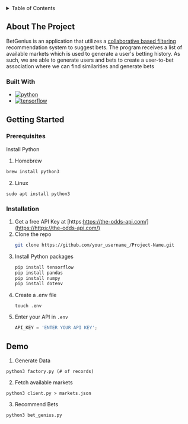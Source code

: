 <details>
  <summary>Table of Contents</summary>
  <ol>
    <li>
      <a href="#about-the-project">About The Project</a>
      <ul>
        <li><a href="#built-with">Built With</a></li>
      </ul>
    </li>
    <li>
      <a href="#getting-started">Getting Started</a>
      <ul>
        <li><a href="#prerequisites">Prerequisites</a></li>
        <li><a href="#installation">Installation</a></li>
      </ul>
    </li>
    <li><a href="#demo">Demo</a></li>
  </ol>
</details>

## About The Project

BetGenius is an application that utilizes a [collaborative based filtering](https://developers.google.com/machine-learning/recommendation/collaborative/basics) recommendation system to suggest bets. The program receives a list of available markets which is used to generate a user's betting history. As such, we are able to generate users and bets to create a user-to-bet association where we can find similarities and generate bets


### Built With

* [![python](https://img.shields.io/badge/Python-3.9-3776AB.svg?style=flat&logo=python&logoColor=white)](https://www.python.org)
* [![tensorflow](https://img.shields.io/badge/TensorFlow-1.12-FF6F00.svg?style=flat&logo=tensorflow)](https://www.tensorflow.org)


## Getting Started

### Prerequisites

Install Python

1. Homebrew
  ```sh
  brew install python3
  ```
2. Linux
  ```
  sudo apt install python3
  ```

### Installation

1. Get a free API Key at [https:https://the-odds-api.com/](https://https://the-odds-api.com/)
2. Clone the repo
   ```sh
   git clone https://github.com/your_username_/Project-Name.git
   ```
3. Install Python packages
   ```sh
   pip install tensorflow
   pip install pandas
   pip install numpy
   pip install dotenv
   ```
3. Create a .env file
    ```
    touch .env
    ```
4. Enter your API in `.env`
   ```js
   API_KEY = 'ENTER YOUR API KEY';
   ```

## Demo

1. Generate Data

```
python3 factory.py (# of records)
```

2. Fetch available markets
```
python3 client.py > markets.json
```

3. Recommend Bets
```
python3 bet_genius.py
```
